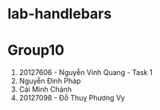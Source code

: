 # lab-handlebars

# Group10

1. 20127606 - Nguyễn Vinh Quang - Task 1
2. Nguyễn Đình Pháp
3. Cái Minh Chánh
4. 20127098 - Đỗ Thuỵ Phương Vy
